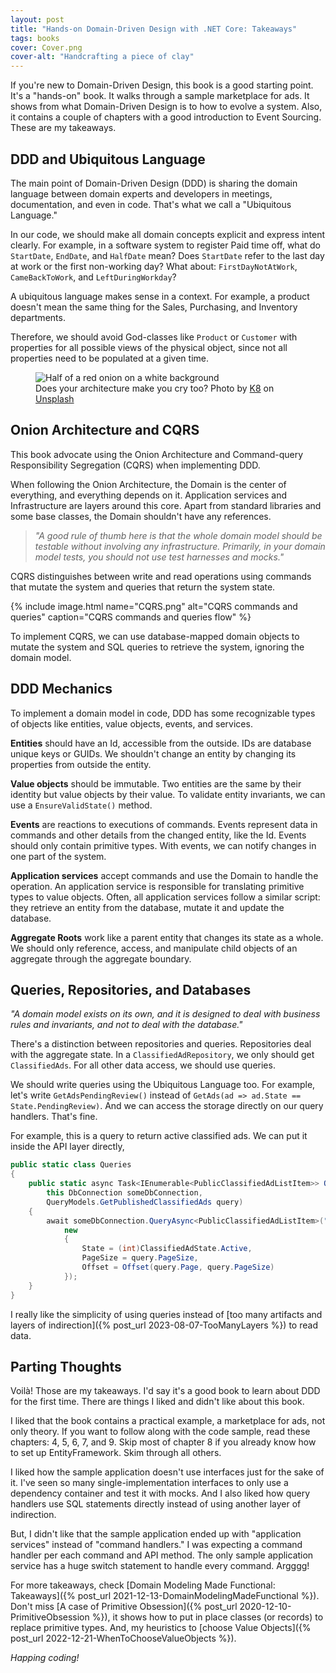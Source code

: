 ```yaml
---
layout: post
title: "Hands-on Domain-Driven Design with .NET Core: Takeaways"
tags: books
cover: Cover.png
cover-alt: "Handcrafting a piece of clay"
---
```


If you're new to Domain-Driven Design, this book is a good starting point. It's a "hands-on" book. It walks through a sample marketplace for ads. It shows from what Domain-Driven Design is to how to evolve a system. Also, it contains a couple of chapters with a good introduction to Event Sourcing. These are my takeaways.

## DDD and Ubiquitous Language

The main point of Domain-Driven Design (DDD) is sharing the domain language between domain experts and developers in meetings, documentation, and even in code. That's what we call a "Ubiquitous Language."

In our code, we should make all domain concepts explicit and express intent clearly. For example, in a software system to register Paid time off, what do `StartDate`, `EndDate`, and `HalfDate` mean? Does `StartDate` refer to the last day at work or the first non-working day? What about: `FirstDayNotAtWork`, `CameBackToWork`, and `LeftDuringWorkday`?

A ubiquitous language makes sense in a context. For example, a product doesn't mean the same thing for the Sales, Purchasing, and Inventory departments.

Therefore, we should avoid God-classes like `Product` or `Customer` with properties for all possible views of the physical object, since not all properties need to be populated at a given time.

<figure>
<img src="https://images.unsplash.com/photo-1585849834908-3481231155e8?crop=entropy&cs=tinysrgb&fit=crop&fm=jpg&h=400&ixid=MnwxfDB8MXxyYW5kb218MHx8fHx8fHx8MTY2Mzk1MjgxNw&ixlib=rb-1.2.1&q=80&utm_campaign=api-credit&utm_medium=referral&utm_source=unsplash_source&w=600" alt="Half of a red onion on a white background" />

<figcaption>Does your architecture make you cry too? Photo by <a href="https://unsplash.com/@k8_iv?utm_source=unsplash&utm_medium=referral&utm_content=creditCopyText">K8</a> on <a href="https://unsplash.com/s/photos/onion?utm_source=unsplash&utm_medium=referral&utm_content=creditCopyText">Unsplash</a></figcaption>
</figure>

## Onion Architecture and CQRS

This book advocate using the Onion Architecture and Command-query Responsibility Segregation (CQRS) when implementing DDD.

When following the Onion Architecture, the Domain is the center of everything, and everything depends on it. Application services and Infrastructure are layers around this core. Apart from standard libraries and some base classes, the Domain shouldn't have any references.

> _"A good rule of thumb here is that the whole domain model should be testable without involving any infrastructure. Primarily, in your domain model tests, you should not use test harnesses and mocks."_

CQRS distinguishes between write and read operations using commands that mutate the system and queries that return the system state.

{% include image.html name="CQRS.png" alt="CQRS commands and queries" caption="CQRS commands and queries flow" %}

To implement CQRS, we can use database-mapped domain objects to mutate the system and SQL queries to retrieve the system, ignoring the domain model.

## DDD Mechanics

To implement a domain model in code, DDD has some recognizable types of objects like entities, value objects, events, and services.

**Entities** should have an Id, accessible from the outside. IDs are database unique keys or GUIDs. We shouldn't change an entity by changing its properties from outside the entity.

**Value objects** should be immutable. Two entities are the same by their identity but value objects by their value. To validate entity invariants, we can use a `EnsureValidState()` method.

**Events** are reactions to executions of commands. Events represent data in commands and other details from the changed entity, like the Id. Events should only contain primitive types. With events, we can notify changes in one part of the system.

**Application services** accept commands and use the Domain to handle the operation. An application service is responsible for translating primitive types to value objects. Often, all application services follow a similar script: they retrieve an entity from the database, mutate it and update the database.

**Aggregate Roots** work like a parent entity that changes its state as a whole. We should only reference, access, and manipulate child objects of an aggregate through the aggregate boundary.

## Queries, Repositories, and Databases

_"A domain model exists on its own, and it is designed to deal with business rules and invariants, and not to deal with the database."_

There's a distinction between repositories and queries. Repositories deal with the aggregate state. In a `ClassifiedAdRepository`, we only should get `ClassifiedAds`. For all other data access, we should use queries.

We should write queries using the Ubiquitous Language too. For example, let's write `GetAdsPendingReview()` instead of `GetAds(ad => ad.State == State.PendingReview)`. And we can access the storage directly on our query handlers. That's fine.

For example, this is a query to return active classified ads. We can put it inside the API layer directly,

```csharp
public static class Queries
{
    public static async Task<IEnumerable<PublicClassifiedAdListItem>> QueryPublishedClassifiedAds(
        this DbConnection someDbConnection,
        QueryModels.GetPublishedClassifiedAds query)
    {
        await someDbConnection.QueryAsync<PublicClassifiedAdListItem>("Plain old SQL query",
            new
            {
                State = (int)ClassifiedAdState.Active,
                PageSize = query.PageSize,
                Offset = Offset(query.Page, query.PageSize)
            });
    }
}
```

I really like the simplicity of using queries instead of [too many artifacts and layers of indirection]({% post_url 2023-08-07-TooManyLayers %}) to read data.

## Parting Thoughts

Voilà! Those are my takeaways. I'd say it's a good book to learn about DDD for the first time. There are things I liked and didn't like about this book.

I liked that the book contains a practical example, a marketplace for ads, not only theory. If you want to follow along with the code sample, read these chapters: 4, 5, 6, 7, and 9. Skip most of chapter 8 if you already know how to set up EntityFramework. Skim through all others.

I liked how the sample application doesn't use interfaces just for the sake of it. I've seen so many single-implementation interfaces to only use a dependency container and test it with mocks. And I also liked how query handlers use SQL statements directly instead of using another layer of indirection.

But, I didn't like that the sample application ended up with "application services" instead of "command handlers." I was expecting a command handler per each command and API method. The only sample application service has a huge switch statement to handle every command. Argggg!

For more takeaways, check [Domain Modeling Made Functional: Takeaways]({% post_url 2021-12-13-DomainModelingMadeFunctional %}). Don't miss [A case of Primitive Obsession]({% post_url 2020-12-10-PrimitiveObsession %}), it shows how to put in place classes (or records) to replace primitive types. And, my heuristics to [choose Value Objects]({% post_url 2022-12-21-WhenToChooseValueObjects %}).

_Happing coding!_